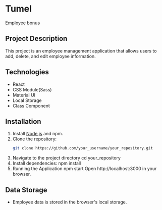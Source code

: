 # Tumel

Employee bonus

## Project Description

This project is an employee management application that allows users to add, delete, and edit employee information.

## Technologies

- React
- CSS Module(Sass)
- Material UI
- Local Storage
- Class Component

## Installation

1. Install [Node.js](https://nodejs.org/) and npm.
2. Clone the repository:
   ```bash
   git clone https://github.com/your_username/your_repository.git
3. Navigate to the project directory
    cd your_repository
4. Install dependencies:
    npm install
5. Running the Application
    npm start
    Open http://localhost:3000 in your browser.

## Data Storage
- Employee data is stored in the browser's local storage.
